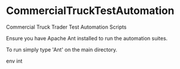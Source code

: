 CommercialTruckTestAutomation 
=============================

Commercial Truck Trader Test Automation Scripts

Ensure you have Apache Ant installed to run the automation suites.

To run simply type 'Ant' on the main directory.



env int
